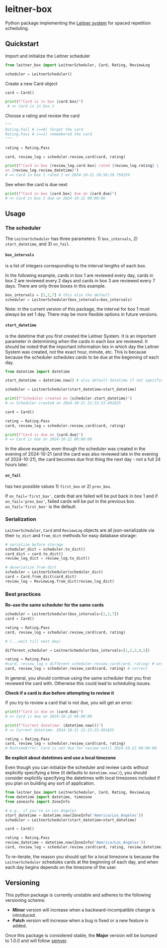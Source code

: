 # leitner-box

Python package implementing the [Leitner system](https://en.wikipedia.org/wiki/Leitner_system) for spaced repetition scheduling.

## Quickstart


Import and initialize the Leitner scheduler

```python
from leitner_box import LeitnerScheduler, Card, Rating, ReviewLog

scheduler = LeitnerScheduler()
```

Create a new Card object

```python
card = Card()

print(f"Card is in box {card.box}")
 # => Card is in box 1
```

Choose a rating and review the card

```python
"""
Rating.Fail # (==0) forgot the card
Rating.Pass # (==1) remembered the card
"""

rating = Rating.Pass

card, review_log = scheduler.review_card(card, rating)

print(f"Card in box {review_log.card.box} rated {review_log.rating} \
on {review_log.review_datetime}")
# => Card in box 1 rated 1 on 2024-10-21 20:58:29.758259
```

See when the card is due next

```python
print(f"Card in box {card.box} due on {card.due}")
# => Card in box 2 due on 2024-10-22 00:00:00
```

## Usage

### The scheduler

The `LeitnerScheduler` has three parameters: 1) `box_intervals`, 2) `start_datetime`, and 3) `on_fail`.

#### `box_intervals` 
is a list of integers corresponding to the interval lengths of each box. 

In the following example, cards in box 1 are reviewed every day, cards in box 2 are reviewed every 2 days and cards in box 3 are reviewed every 7 days. There are only three boxes in this example.

```python
box_intervals = [1,2,7] # this also the default
scheduler = LeitnerScheduler(box_intervals=box_intervals)
```

Note: in the current version of this package, the interval for box 1 must always be set 1 day. There may be more flexible options in future versions.

#### `start_datetime` 
is the datetime that you first created the Leitner System. It is an important parameter in determining when the cards in each box are reviewed. It should be noted that the important information lies in which day the Leitner System was created, not the exact hour, minute, etc. This is because because the scheduler schedules cards to be due at the beginning of each day.

```python
from datetime import datetime

start_datetime = datetime.now() # also default datetime if not specified

scheduler = LeitnerScheduler(start_datetime=start_datetime)

print(f"Scheduler created on {scheduler.start_datetime}")
# => Scheduler created on 2024-10-21 21:15:23.491825

card = Card()

rating = Rating.Pass
card, review_log = scheduler.review_card(card, rating)

print(f"Card is due on {card.due}")
# => Card is due on 2024-10-22 00:00:00
```

In the above example, even though the scheduler was created in the evening of 2024-10-21 (and the card was also reviewed late in the evening of 2024-10-21), the card becomes due first thing the next day - *not* a full 24 hours later.

#### `on_fail`

has two possible values 1) `first_box` or 2) `prev_box`.

If `on_fail='first_box'`, cards that are failed will be put back in box 1 and if `on_fail='prev_box'`, failed cards will be put in the previous box. `on_fail='first_box'` is the default.

### Serialization

`LeitnerScheduler`, `Card` and `ReviewLog` objects are all json-serializable via their `to_dict` and `from_dict` methods for easy database storage:

```python
# serialize before storage
scheduler_dict = scheduler.to_dict()
card_dict = card.to_dict()
review_log_dict = review_log.to_dict()

# deserialize from dict
scheduler = LeitnerScheduler(scheduler_dict)
card = Card.from_dict(card_dict)
review_log = ReviewLog.from_dict(review_log_dict)
```

### Best practices

**Re-use the same scheduler for the same cards**

```python
scheduler = LeitnerScheduler(box_intervals=[1,2,7])
card = Card()

rating = Rating.Pass
card, review_log = scheduler.review_card(card, rating)

# (...wait till next day)

different_scheduler = LeitnerScheduler(box_intervals=[1,2,3,4,5])

rating = Rating.Pass
#card, review_log = different_scheduler.review_card(card, rating) # wrong
card, review_log = scheduler.review_card(card, rating) # correct
```

In general, you should continue using the same scheduler that you first reviewed the card with. Otherwise this could lead to scheduling issues.

**Check if a card is due before attempting to review it**

If you try to review a card that is not due, you will get an error:
```python
print(f"Card is due on {card.due}")
# => Card is due on 2024-10-22 00:00:00

print(f"Current datetime: {datetime.now()}")
# => Current datetime: 2024-10-21 21:15:23.491825

rating = Rating.Pass
card, review_log = scheduler.review_card(card, rating)
# RuntimeError: Card is not due for review until 2024-10-22 00:00:00.
```

**Be explicit about datetimes and use a local timezone**

Even though you can initialize the scheduler and review cards without explicitly specifying a time (it defaults to `datetime.now()`), you should consider explicitly specifying the datetimes with local timezones included if you plan on building any sort of application.

```python
from leitner_box import LeitnerScheduler, Card, Rating, ReviewLog
from datetime import datetime, timezone
from zoneinfo import ZoneInfo

# e.g., if you're in Los Angeles
start_datetime = datetime.now(ZoneInfo('America/Los_Angeles'))
scheduler = LeitnerScheduler(start_datetime=start_datetime)

card = Card()

rating = Rating.Pass
review_datetime = datetime.now(ZoneInfo('America/Los_Angeles'))
card, review_log = scheduler.review_card(card, rating, review_datetime)
```

To re-iterate, the reason you should opt for a local timezone is because the `LeitnerScheduler` schedules cards at the beginning of each day, and when each day begins depends on the timezone of the user. 

## Versioning

This python package is currently unstable and adheres to the following versioning scheme:

- **Minor** version will increase when a backward-incompatible change is introduced.
- **Patch** version will increase when a bug is fixed or a new feature is added.

Once this package is considered stable, the **Major** version will be bumped to 1.0.0 and will follow [semver](https://semver.org/).
